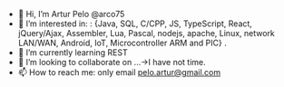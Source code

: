 - 👋 Hi, I’m Artur Pelo @arco75
- 👀 I’m interested in: <programming> <technology> : {Java, SQL, C/CPP, JS, TypeScript, React, jQuery/Ajax, Assembler, Lua, Pascal, nodejs, apache, Linux, network LAN/WAN, Android, IoT, Microcontroller ARM and PIC} </technology></programming>.
- 🌱 I’m currently learning REST
- 💞️ I’m looking to collaborate on ...->I have not time.
- 📫 How to reach me: only email pelo.artur@gmail.com
